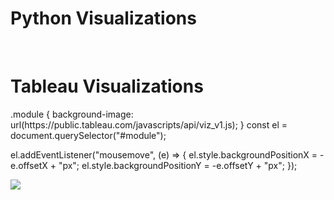 
<h1 class="section-front-header-module__title">Python Visualizations</h1>


<br />
<h1 class="section-front-header-module__title">Tableau Visualizations</h1>  
  <body>
    .module {
  background-image: url(https://public.tableau.com/javascripts/api/viz_v1.js);
}
  const el = document.querySelector("#module");

el.addEventListener("mousemove", (e) => {
  el.style.backgroundPositionX = -e.offsetX + "px";
  el.style.backgroundPositionY = -e.offsetY + "px";
});
  <div class="module" id="module">
  <div class='tableauPlaceholder' id='viz1552855890012' style='position: static' scrolling="yes"><noscript><a href='#'><img alt=' ' src='https:&#47;&#47;public.tableau.com&#47;static&#47;images&#47;Fu&#47;FuturesTrend&#47;YieldSearch&#47;1_rss.png' style='border: none' /></a></noscript><object class='tableauViz'  style='display:none;'><param name='host_url' value='https%3A%2F%2Fpublic.tableau.com%2F' /> <param name='embed_code_version' value='3' /> <param name='site_root' value='' /><param name='name' value='FuturesTrend&#47;YieldSearch' /><param name='tabs' value='no' /><param name='toolbar' value='yes' /><param name='static_image' value='https:&#47;&#47;public.tableau.com&#47;static&#47;images&#47;Fu&#47;FuturesTrend&#47;YieldSearch&#47;1.png' /> <param name='animate_transition' value='yes' /><param name='display_static_image' value='yes' /><param name='display_spinner' value='yes' /><param name='display_overlay' value='yes' /><param name='display_count' value='yes' /><param name='filter' value='publish=yes' /></object></div><script type='text/javascript'>var divElement = document.getElementById('viz1552855890012');var vizElement = divElement.getElementsByTagName('object')[0];vizElement.style.width='100%';vizElement.style.height='991px';var scriptElement = document.createElement('script');scriptElement.src = 'https://public.tableau.com/javascripts/api/viz_v1.js';                    vizElement.parentNode.insertBefore(scriptElement, vizElement);</script>
  </div>
</body>
